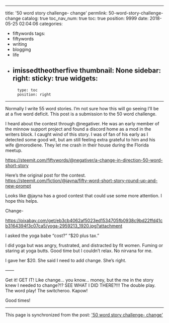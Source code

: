 
---
title: '50 word story challenge- change'
permlink: 50-word-story-challenge-change
catalog: true
toc_nav_num: true
toc: true
position: 9999
date: 2018-05-25 02:04:06
categories:
- fiftywords
tags:
- fiftywords
- writing
- blogging
- life
- imissedtheotherfive
thumbnail: None
sidebar:
    right:
        sticky: true
widgets:
    -
        type: toc
        position: right
---


Normally I write 55 word stories.  I’m not sure how this will go seeing I’ll be at a five word deficit.  This post is a submission to the 50 word challenge.

I heard about the contest through @negativer.  He was an early member of the minnow support project and found a discord home as a mod in the writers block.  I caught wind of this story.  I was of fan of his early as I detected some good wit, but am still feeling extra grateful to him and his wife @morodiene.  They let me crash in their house during the Florida meetup.

https://steemit.com/fiftywords/@negativer/a-change-in-direction-50-word-short-story

Here’s the original post for the contest.  https://steemit.com/fiction/@jayna/fifty-word-short-story-round-up-and-new-prompt

Looks like @jayna has a good contest that could use some more attention.  I hope this helps.

Change-

https://pixabay.com/get/eb3cb4062af5023ed1534705fb0938c9bd22ffd41cb3164394f3c07ca5/yoga-2959213_1920.jpg?attachment

I asked the yoga babe “cost?” 
“$20 plus tax.”

I did yoga but was angry, frustrated, and distracted by fit women.  Fuming or staring at yoga butts.  Good time but I couldn’t relax.  No nirvana for me.

I gave her $20.  She said I need to add change.  She’s right.


——

Get it!  GET IT!  Like change... you know... money,  but the me in the story knew I needed to change?!?  SEE WHAT I DID THERE?!!!  The double play.  The word play!  The switcheroo.  Kapow!


Good times!

- - -

This page is synchronized from the post: ['50 word story challenge- change'](https://steemit.com/@aggroed/50-word-story-challenge-change)
